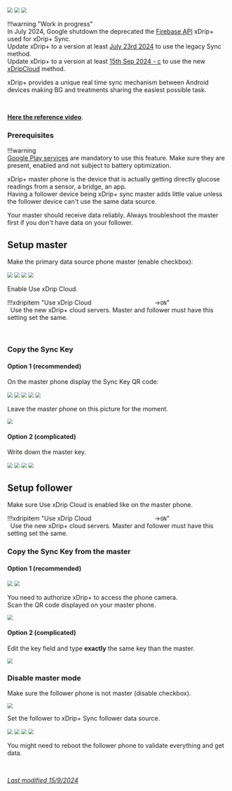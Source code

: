 <img src="../../images/hamburger_menu.png" style="zoom:75%;" />  
<img src="../../images/M-S.png" style="zoom:75%;" />  
<img src="../images/M-S-SY.png" style="zoom:75%;" />

</br>

!!!warning "Work in progress"  
    In July 2024, Google shutdown the deprecated the [Firebase API](https://firebase.google.com/docs/cloud-messaging/migrate-v1) xDrip+ used for xDrip+ Sync.  
    Update xDrip+ to a version at least [July 23rd 2024](https://github.com/NightscoutFoundation/xDrip/releases/tag/2024.07.23) to use the legacy Sync method.  
    Update xDrip+ to a version at least [15th Sep 2024 - c](https://github.com/NightscoutFoundation/xDrip/releases/tag/2024.09.15c) to use the new [xDripCloud](#use-xdrip-cloud) method.

xDrip+ provides a unique real time sync mechanism between Android devices making BG and treatments sharing the easiest possible task.

</br>

[**Here the reference video**](https://www.youtube.com/watch?v=LcgjfbYcWkE).

### Prerequisites

!!!warning  
    [Google Play services](https://play.google.com/store/apps/details?id=com.google.android.gms) are mandatory to use this feature. Make sure they are present, enabled and not subject to battery optimization.

xDrip+ master phone is the device that is actually getting directly glucose readings from a sensor, a bridge, an app.  
Having a follower device being xDrip+ sync master adds little value unless the follower device can't use the same data source.

Your master should receive data reliably. Always troubleshoot the master first if you don't have data on your follower.

## Setup master

Make the primary data source phone master (enable checkbox):

<img src="../../images/hamburger_menu.png" style="zoom:75%;" />  
<img src="../../images/M-S.png" style="zoom:75%;" />  
<img src="../../use/images/M-S-SY.png" style="zoom:75%;" />  
<img src="../../use/images/M-S-SY3.png" style="zoom:75%;" />

Enable Use xDrip Cloud.

!!!xdripitem "Use xDrip Cloud&emsp;&emsp;&emsp;&emsp;&emsp;&emsp;&emsp;&emsp;&emsp;&emsp; →`ON`"  
    &ensp;Use the new xDrip+ cloud servers. Master and follower must have this setting set the same.  

</br>

### Copy the Sync Key

#### Option 1 (recommended)

On the master phone display the Sync Key QR code:

<img src="../../images/hamburger_menu.png" style="zoom:75%;" />  
<img src="../../images/M-S.png" style="zoom:75%;" />  
<img src="../../use/images/M-S-QR.png" style="zoom:75%;" />

<img src="../../use/images/M-S-QRa.png" style="zoom:75%;" />  
<img src="../../use/images/M-S-QRb.png" style="zoom:75%;" />

Leave the master phone on this picture for the moment.

<img src="../../use/images/M-S-QRe.png" style="zoom:75%;" />

#### Option 2 (complicated)

Write down the master key.

<img src="../../images/hamburger_menu.png" style="zoom:75%;" />  
<img src="../../images/M-S.png" style="zoom:75%;" />  
<img src="../../use/images/M-S-SY.png" style="zoom:75%;" />   
<img src="../../use/images/M-S-SY2.png" style="zoom:75%;" />

</br>

## Setup follower

Make sure Use xDrip Cloud is enabled like on the master phone.

!!!xdripitem "Use xDrip Cloud&emsp;&emsp;&emsp;&emsp;&emsp;&emsp;&emsp;&emsp;&emsp;&emsp; →`ON`"  
    &ensp;Use the new xDrip+ cloud servers. Master and follower must have this setting set the same.  

### Copy the Sync Key from the master

#### Option 1 (recommended)

<img src="../../images/hamburger_menu.png" style="zoom:75%;" />  
<img src="../../use/images/M-S-AC.png" style="zoom:75%;" />

You need to authorize xDrip+ to access the phone camera.  
Scan the QR code displayed on your master phone.

<img src="../../use/images/M-S-ACS.png" style="zoom:75%;" />

#### Option 2 (complicated)

Edit the key field and type **exactly** the same key than the master.

<img src="../../use/images/M-S-SY2.png" style="zoom:75%;" />

</br>

### Disable master mode

Make sure the follower phone is not master (disable checkbox).

<img src="../../use/images/M-S-SY3b.png" style="zoom:75%;" />

Set the follower to xDrip+ Sync follower data source.

<img src="../../images/hamburger_menu.png" style="zoom:75%;" />  
<img src="../../images/M-S.png" style="zoom:75%;" />  
<img src="../../images/M-S-HDS.png" style="zoom:75%;" />  
<img src="../../install/images/M-S-HDS-SF.png" style="zoom:75%;" /> 

You might need to reboot the follower phone to validate everything and get data.

</br>

[*Last modified 15/9/2024*](https://github.com/NightscoutFoundation/xDrip/releases/tag/2024.09.15c)